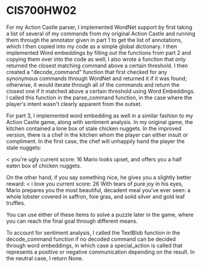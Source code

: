 # CIS700HW02
For my Action Castle parser, I implemented WordNet support by first taking a list of several of my commands from my original Action Castle and running them through the annotator given in part 1 to get the list of annotations, which I then copied into my code as a simple global dictionary. I then implemented Word embeddings by filling out the functions from part 2 and copying them over into the code as well; I also wrote a function that only returned the closest matching command above a certain threshold. I then created a "decode_command" function that first checked for any synonymous commands through WordNet and returned it if it was found; otherwise, it would iterate through all of the commands and return the closest one if it matched above a certain threshold using Word Embeddings. I called this function in the parse_command function, in the case where the player's intent wasn't clearly apparent from the outset.

For part 3, I implemented word embedding as well in a similar fashion to my Action Castle game, along with sentiment analysis. In my original game, the kitchen contained a lone box of stale chicken nuggets. In the improved version, there is a chef in the kitchen whom the player can either insult or compliment. In the first case, the chef will unhappily hand the player the stale nuggets:

&lt;  you're ugly
current score:  16
Mario looks upset, and offers you a half eaten box of chicken nuggets.

On the other hand, if you say something nice, he gives you a slightly better reward:
&lt;  i love you
current score:  26
With tears of pure joy in his eyes, Mario prepares you the most
                    beautiful, decadent meal you've ever seen: a whole lobster covered in saffron, foie gras, 
                    and solid silver and gold leaf truffles.

You can use either of these items to solve a puzzle later in the game, where you can reach the final goal through different means.

To account for sentiment analysis, I called the TextBlob function in the decode_command function if no decoded command can be decided through word embeddings, in which case a special_action is called that represents a positive or negative communication depending on the result. In the neutral case, I return None.

